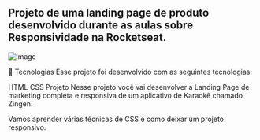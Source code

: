 ## Projeto de uma landing page de produto desenvolvido durante as aulas sobre Responsividade na Rocketseat.

![image](https://github.com/user-attachments/assets/007d2a0f-d445-4bd3-b87e-5fe0d7217393)

🚀 Tecnologias
Esse projeto foi desenvolvido com as seguintes tecnologias:

HTML
CSS
Projeto
Nesse projeto você vai desenvolver a Landing Page de marketing completa e responsiva de um aplicativo de Karaokê chamado Zingen.

Vamos aprender várias técnicas de CSS e como deixar um projeto responsivo.
